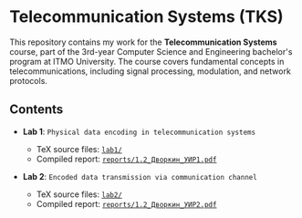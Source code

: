 # Telecommunication Systems (TKS)

This repository contains my work for the **Telecommunication Systems** course,
part of the 3rd-year Computer Science and Engineering bachelor's program at ITMO
University. The course covers fundamental concepts in telecommunications,
including signal processing, modulation, and network protocols.

## Contents

- **Lab 1**: `Physical data encoding in telecommunication systems`

  - TeX source files: [`lab1/`](./lab1)
  - Compiled report:
    [`reports/1.2_Дворкин_УИР1.pdf`](./reports/1.2_Дворкин_УИР1.pdf)

- **Lab 2**: `Encoded data transmission via communication channel`
  - TeX source files: [`lab2/`](./lab2)
  - Compiled report:
    [`reports/1.2_Дворкин_УИР2.pdf`](./reports/1.2_Дворкин_УИР2.pdf)
